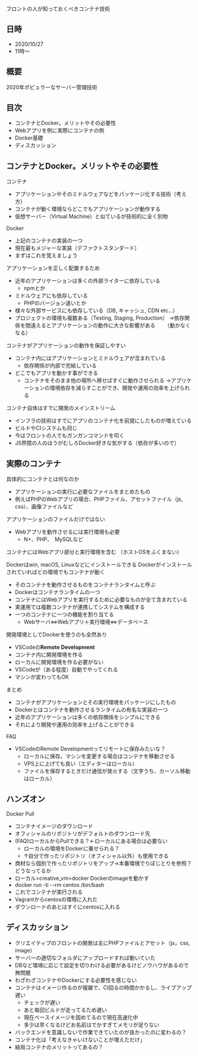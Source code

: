 フロントの人が知っておくべきコンテナ技術

## 日時
- 2020/10/27
- 11時〜


## 概要
2020年ポピュラーなサーバー管理技術

## 目次
- コンテナとDocker。メリットやその必要性
- Webアプリを例に実際にコンテナの例
- Docker基礎
- ディスカッション

## コンテナとDocker。メリットやその必要性

コンテナ
- アプリケーションやそのミドルウェアなどをパッケージ化する技術（考え方）
- コンテナが動く環境ならどこでもアプリケーションが動作する
- 仮想サーバー（Virtual Machine）と似ているが技術的に全く別物

Docker
- 上記のコンテナの実装の一つ
- 現在最もメジャーな実装（デファクトスタンダード）
- まずはこれを覚えましょう

アプリケーションを正しく配置するため
- 近年のアプリケーションは多くの外部ライターに依存している
    - npmとか
- ミドルウェアにも依存している
    - PHPのバージョン違いとか
- 様々な外部サービスにも依存している（DB, キャッシュ, CDN etc…）
- プロジェクトの環境も複数ある（Testing, Staging, Production）
→依存関係を間違えるとアプリケーションの動作に大きな影響がある　
　（動かなくなる）

コンテナがアプリケーションの動作を保証しやすい
- コンテナ内にはアプリケーションとミドルウェアが含まれている
    - 依存関係が内部で完結している
- どこでもアプリを動かす事ができる
    - コンテナをそのまま他の場所へ移せばすぐに動作させられる
→アプリケーションの環境依存を減らすことができ、開発や運用の効率を上げられる　

コンテナ自体はすでに開発のメインストリーム
- インフラの技術はすでにアプリのコンテナ化を前提にしたものが増えている
- ビルドやCIシステムも同じ
- 今はフロントの人でもガンガンコマンドを叩く
- JS界隈の人のほうがむしろDocker好きな気がする（依存が多いので）

## 実際のコンテナ
具体的にコンテナとは何なのか
- アプリケーションの実行に必要なファイルをまとめたもの
- 例えばPHPのWebアプリの場合、PHPファイル、アセットファイル（js, css）、画像ファイルなど

アプリケーションのファイルだけではない
- Webアプリを動作させるには実行環境も必要
    - N+、PHP、　MySQLなど

コンテナにはWebアプリ部分と実行環境を含む
（ホストOSをふくまない）

Dockerはwin, macOS, Linuxなどにインストールできる
Dockerがインストールされていればどの環境でもコンテナが動く
- そのコンテナを動作させるものをコンテナランタイムと呼ぶ
- Dockerはコンテナランタイムの一つ
- コンテナにはWebアプリを実行するために必要なものが全て含まれている　
- 実運用では複数コンテナが連携してシステムを構成する
- 一つのコンテナに一つの機能を割り当てる
    - Webサーバ⇔Webアプリ＋実行環境⇔データベース

開発環境としてDockerを使うのも全然あり
- VSCodeの**Remote Development**
- コンテナ内に開発環境を作る
- ローカルに開発環境を作る必要がない
- VSCodeが（ある程度）自動でやってくれる
- マシンが変わってもOK

まとめ
- コンテナがアプリケーションとその実行環境をパッケージにしたもの
- Dockerとはコンテナを動作させるランタイムの有名な実装の一つ
- 近年のアプリケーションは多くの依存関係をシンプルにできる
- それにより開発や運用の効率を上げることができる

FAQ
- VSCodeのRemote Developmentってリモートに保存みたいな？
    - ローカルに保存。マシンを変更する場合はコンテナを移動させる
    - VPS上に上げても良い（エディターはローカル）
    - ファイルを保存するときだけ通信が発火する（文字うち、カーソル移動はローカル）


## ハンズオン
Docker Pull
- コンテナイメージのダウンロード
- オフィシャルのリポジトリがデフォルトのダウンロード先
- (FAQ)ローカルからPullできる？←ローカルにある場合は必要ない
    - ローカルの環境をDockerに乗せられる？
    - ↑自分で作ったリポジトリ（オフィシャル以外）も使用できる
- 商材なら個別で作ったリポジトリをアップ→本番環境でりぽじとりを参照？
どうなってるか
- ローカル>creative_vm>docker
Dockerのimageを動かす
- docker run -ti --rm centos /bin/bash
- これでコンテナが実行される
- Vagrantからcentosの環境に入れた
- ダウンロードのあとはすぐにcentosに入れる

## ディスカッション
- クリエイティブのフロントの開発は主にPHPファイルとアセット（js，css, image）
- サーバーの適切なフォルダにアップロードすれば動いていた
- DBなど環境に応じて設定を切りわける必要があるけどノウハウがあるので無問題
- わざわざコンテナやDockerにする必要性を感じない
- コンテナはイメージ作るのが複雑で、CI回るの時間かかるし、ライブアップ遅い
    - チェックが遅い
    - あと毎回ビルドが走ってるため遅い
    - 現在ベースイメージを固めてるので現在高速化中　
    - 多少は早くなるけどお名前はでかすぎてメモリが足りない
- バックエンドを意識しないで作業できていたのが良かったのに変わるの？
- コンテナ化は「考えなきゃいけないことが増えただけ」
- 結局コンテナのメリットってあるの？
